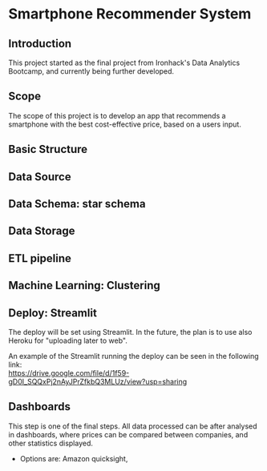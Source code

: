 # Smartphone Recommender System

## Introduction
This project started as the final project from Ironhack's Data Analytics Bootcamp, and currently being further developed.

## Scope
The scope of this project is to develop an app that recommends a smartphone with the best cost-effective price, based on a users input.

## Basic Structure

## Data Source

## Data Schema: star schema

## Data Storage

## ETL pipeline

## Machine Learning: Clustering

## Deploy: Streamlit
The deploy will be set using Streamlit. In the future, the plan is to use also Heroku for "uploading later to web".  

An example of the Streamlit running the deploy can be seen in the following link:  
https://drive.google.com/file/d/1f59-gD0I_SQQxPj2nAyJPrZfkbQ3MLUz/view?usp=sharing

## Dashboards
This step is one of the final steps. All data processed can be after analysed in dashboards, where prices can be compared between companies,
and other statistics displayed.
- Options are: Amazon quicksight,

